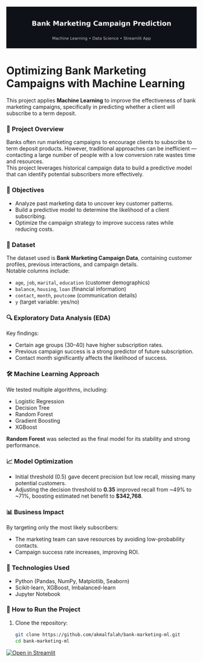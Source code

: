 ![Bank Marketing Campaign Prediction](github_banner.png)
# Optimizing Bank Marketing Campaigns with Machine Learning

This project applies **Machine Learning** to improve the effectiveness of bank marketing campaigns, specifically in predicting whether a client will subscribe to a term deposit.

### 📌 Project Overview
Banks often run marketing campaigns to encourage clients to subscribe to term deposit products. However, traditional approaches can be inefficient — contacting a large number of people with a low conversion rate wastes time and resources.  
This project leverages historical campaign data to build a predictive model that can identify potential subscribers more effectively.

### 🎯 Objectives
- Analyze past marketing data to uncover key customer patterns.
- Build a predictive model to determine the likelihood of a client subscribing.
- Optimize the campaign strategy to improve success rates while reducing costs.

### 📂 Dataset
The dataset used is **Bank Marketing Campaign Data**, containing customer profiles, previous interactions, and campaign details.  
Notable columns include:
- `age`, `job`, `marital`, `education` (customer demographics)
- `balance`, `housing`, `loan` (financial information)
- `contact`, `month`, `poutcome` (communication details)
- `y` (target variable: yes/no)

### 🔍 Exploratory Data Analysis (EDA)
Key findings:
- Certain age groups (30–40) have higher subscription rates.
- Previous campaign success is a strong predictor of future subscription.
- Contact month significantly affects the likelihood of success.

### 🛠 Machine Learning Approach
We tested multiple algorithms, including:
- Logistic Regression
- Decision Tree
- Random Forest
- Gradient Boosting
- XGBoost

**Random Forest** was selected as the final model for its stability and strong performance.

### 📈 Model Optimization
- Initial threshold (0.5) gave decent precision but low recall, missing many potential customers.
- Adjusting the decision threshold to **0.35** improved recall from ~49% to ~71%, boosting estimated net benefit to **$342,768**.

### 📊 Business Impact
By targeting only the most likely subscribers:
- The marketing team can save resources by avoiding low-probability contacts.
- Campaign success rate increases, improving ROI.

### 🚀 Technologies Used
- Python (Pandas, NumPy, Matplotlib, Seaborn)
- Scikit-learn, XGBoost, Imbalanced-learn
- Jupyter Notebook

### 📌 How to Run the Project
1. Clone the repository:
   ```bash
   git clone https://github.com/akmalfalah/bank-marketing-ml.git
   cd bank-marketing-ml

[![Open in Streamlit](https://static.streamlit.io/badges/streamlit_badge_black_white.svg)](https://bank-marketing-campaign-prediction-jahbpghh88f8s4d7uzk5kg.streamlit.app/)


